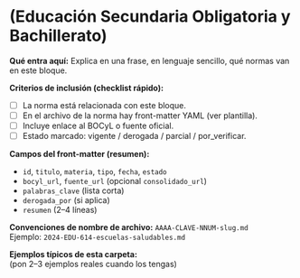 # (Educación Secundaria Obligatoria y Bachillerato)
**Qué entra aquí:** Explica en una frase, en lenguaje sencillo, qué normas van en este bloque.

**Criterios de inclusión (checklist rápido):**
- [ ] La norma está relacionada con este bloque.
- [ ] En el archivo de la norma hay front-matter YAML (ver plantilla).
- [ ] Incluye enlace al BOCyL o fuente oficial.
- [ ] Estado marcado: vigente / derogada / parcial / por_verificar.

**Campos del front-matter (resumen):**
- `id`, `titulo`, `materia`, `tipo`, `fecha`, `estado`
- `bocyl_url`, `fuente_url` (opcional `consolidado_url`)
- `palabras_clave` (lista corta)
- `derogada_por` (si aplica)
- `resumen` (2–4 líneas)

**Convenciones de nombre de archivo:**
`AAAA-CLAVE-NNUM-slug.md`  
Ejemplo: `2024-EDU-614-escuelas-saludables.md`

**Ejemplos típicos de esta carpeta:**  
(pon 2–3 ejemplos reales cuando los tengas)

